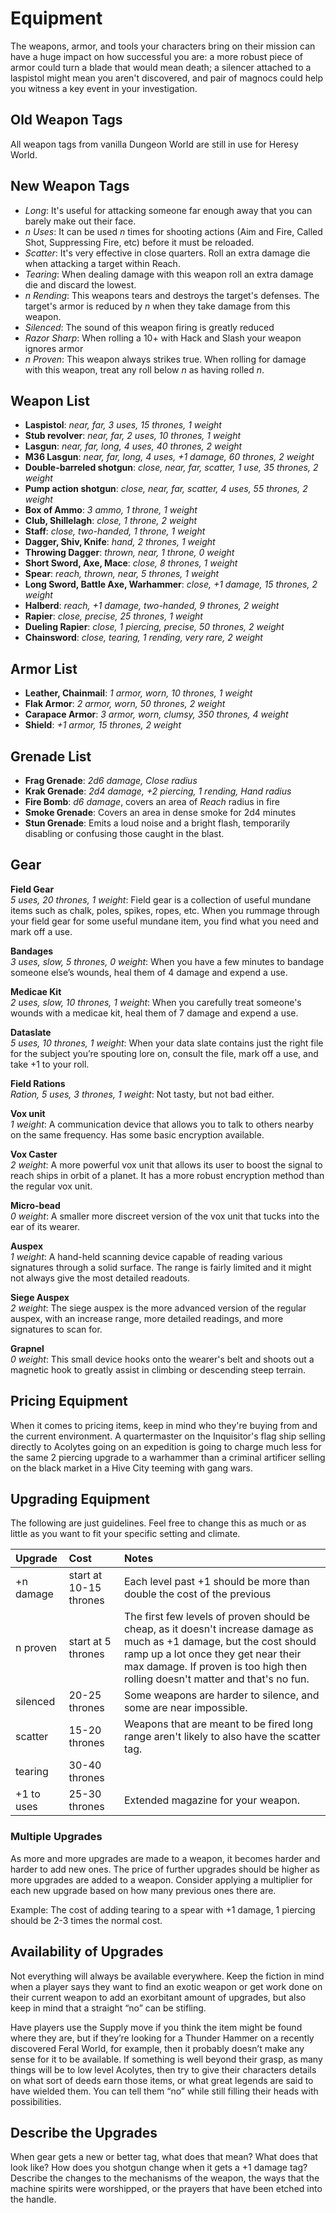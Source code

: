 # Equipment
The weapons, armor, and tools your characters bring on their mission can have a huge impact on how successful you are: a more robust piece of armor could turn a blade that would mean death; a silencer attached to a laspistol might mean you aren't discovered, and pair of magnocs could help you witness a key event in your investigation.

## Old Weapon Tags
All weapon tags from vanilla Dungeon World are still in use for Heresy World.

## New Weapon Tags
  - *Long*: It's useful for attacking someone far enough away that you can barely make out their face.
  - *n Uses*: It can be used *n* times for shooting actions (Aim and Fire, Called Shot, Suppressing Fire, etc) before it must be reloaded.
  - *Scatter*: It's very effective in close quarters. Roll an extra damage die when attacking a target within Reach.
  - *Tearing*: When dealing damage with this weapon roll an extra damage die and discard the lowest.
  - *n Rending*: This weapons tears and destroys the target's defenses. The target's armor is reduced by *n* when they take damage from this weapon.
  - *Silenced*: The sound of this weapon firing is greatly reduced
  - *Razor Sharp*: When rolling a 10+ with Hack and Slash your weapon ignores armor
  - *n Proven*: This weapon always strikes true. When rolling for damage with this weapon, treat any roll below *n* as having rolled *n*.
  
## Weapon List
  - **Laspistol**: *near, far, 3 uses, 15 thrones, 1 weight*
  - **Stub revolver**: *near, far, 2 uses, 10 thrones, 1 weight*
  - **Lasgun**: *near, far, long, 4 uses, 40 thrones, 2 weight*
  - **M36 Lasgun**: *near, far, long, 4 uses, +1 damage, 60 thrones, 2 weight*
  - **Double-barreled shotgun**: *close, near, far, scatter, 1 use, 35 thrones, 2 weight*
  - **Pump action shotgun**: *close, near, far, scatter, 4 uses, 55 thrones, 2 weight*
  - **Box of Ammo**: *3 ammo, 1 throne, 1 weight*
  - **Club, Shillelagh**: *close, 1 throne, 2 weight*
  - **Staff**: *close, two-handed, 1 throne, 1 weight*
  - **Dagger, Shiv, Knife**: *hand, 2 thrones, 1 weight*
  - **Throwing Dagger**: *thrown, near, 1 throne, 0 weight*
  - **Short Sword, Axe, Mace**: *close, 8 thrones, 1 weight*
  - **Spear**: *reach, thrown, near, 5 thrones, 1 weight*
  - **Long Sword, Battle Axe, Warhammer**: *close, +1 damage, 15 thrones, 2 weight*
  - **Halberd**: *reach, +1 damage, two-handed, 9 thrones, 2 weight*
  - **Rapier**: *close, precise, 25 thrones, 1 weight*
  - **Dueling Rapier**: *close, 1 piercing, precise, 50 thrones, 2 weight*
  - **Chainsword**: *close, tearing, 1 rending, very rare, 2 weight*
  
## Armor List
  - **Leather, Chainmail**: *1 armor, worn, 10 thrones, 1 weight*
  - **Flak Armor**: *2 armor, worn, 50 thrones, 2 weight*
  - **Carapace Armor**: *3 armor, worn, clumsy, 350 thrones, 4 weight*
  - **Shield**: *+1 armor, 15 thrones, 2 weight*
  
## Grenade List
  - **Frag Grenade**:  *2d6 damage, Close radius*
  - **Krak Grenade**:  *2d4 damage, +2 piercing, 1 rending, Hand radius*
  - **Fire Bomb**: *d6 damage*, covers an area of *Reach* radius in fire
  - **Smoke Grenade**: Covers an area in dense smoke for 2d4 minutes
  - **Stun Grenade**: Emits a loud noise and a bright flash, temporarily disabling or confusing those caught in the blast.

## Gear

**Field Gear**  
*5 uses, 20 thrones, 1 weight*: Field gear is a collection of useful mundane items such as chalk, poles, spikes, ropes, etc. When you rummage through your field gear for some useful mundane item, you find what you need and mark off a use.

**Bandages**  
*3 uses, slow, 5 thrones, 0 weight*: When you have a few minutes to bandage someone else’s wounds, heal them of 4 damage and expend a use.

**Medicae Kit**  
*2 uses, slow, 10 thrones, 1 weight*: When you carefully treat someone's wounds with a medicae kit, heal them of 7 damage and expend a use.

**Dataslate**  
*5 uses, 10 thrones, 1 weight*: When your data slate contains just the right file for the subject you’re spouting lore on, consult the file, mark off a use, and take +1 to your roll.

**Field Rations**  
*Ration, 5 uses, 3 thrones, 1 weight*: Not tasty, but not bad either.

**Vox unit**  
*1 weight*: A communication device that allows you to talk to others nearby on the same frequency. Has some basic encryption available.

**Vox Caster**  
*2 weight*: A more powerful vox unit that allows its user to boost the signal to reach ships in orbit of a planet. It has a more robust encryption method than the regular vox unit.

**Micro-bead**  
*0 weight*: A smaller more discreet version of the vox unit that tucks into the ear of its wearer.

**Auspex**  
*1 weight*: A hand-held scanning device capable of reading various signatures through a solid surface. The range is fairly limited and it might not always give the most detailed readouts.

**Siege Auspex**  
*2 weight*: The siege auspex is the more advanced version of the regular auspex, with an increase range, more detailed readings, and more signatures to scan for.

**Grapnel**  
*0 weight*: This small device hooks onto the wearer's belt and shoots out a magnetic hook to greatly assist in climbing or descending steep terrain.

## Pricing Equipment
When it comes to pricing items, keep in mind who they're buying from and the current environment. A quartermaster on the Inquisitor's flag ship selling directly to Acolytes going on an expedition is going to charge much less for the same 2 piercing upgrade to a warhammer than a criminal artificer selling on the black market in a Hive City teeming with gang wars.

## Upgrading Equipment

The following are just guidelines. Feel free to change this as much or as little as you want to fit your specific setting and climate.

|Upgrade|Cost|Notes|
|:--|:--|:--|
|+n damage|start at 10-15 thrones|Each level past +1 should be more than double the cost of the previous
|n proven|start at 5 thrones|The first few levels of proven should be cheap, as it doesn't increase damage as much as +1 damage, but the cost should ramp up a lot once they get near their max damage. If proven is too high then rolling doesn't matter and that's no fun.
|silenced|20-25 thrones|Some weapons are harder to silence, and some are near impossible.
|scatter|15-20 thrones|Weapons that are meant to be fired long range aren't likely to also have the scatter tag.
|tearing|30-40 thrones|	
|+1 to uses|25-30 thrones|Extended magazine for your weapon.

### Multiple Upgrades
As more and more upgrades are made to a weapon, it becomes harder and harder to add new ones. The price of further upgrades should be higher as more upgrades are added to a weapon. Consider applying a multiplier for each new upgrade based on how many previous ones there are.

Example: The cost of adding tearing to a spear with +1 damage, 1 piercing should be 2-3 times the normal cost.

## Availability of Upgrades
Not everything will always be available everywhere. Keep the fiction in mind when a player says they want to find an exotic weapon or get work done on their current weapon to add an exorbitant amount of upgrades, but also keep in mind that a straight “no” can be stifling.

Have players use the Supply move if you think the item might be found where they are, but if they’re looking for a Thunder Hammer on a recently discovered Feral World, for example, then it probably doesn’t make any sense for it to be available. If something is well beyond their grasp, as many things will be to low level Acolytes, then try to give their characters details on what sort of deeds earn those items, or what great legends are said to have wielded them. You can tell them “no” while still filling their heads with possibilities.

## Describe the Upgrades
When gear gets a new or better tag, what does that mean? What does that look like? How does you shotgun change when it gets a +1 damage tag? Describe the changes to the mechanisms of the weapon, the ways that the machine spirits were worshipped, or the prayers that have been etched into the handle.
